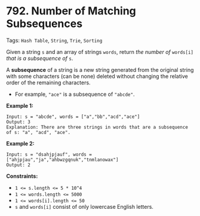 # 792. Number of Matching Subsequences

Tags: `Hash Table`, `String`, `Trie`, `Sorting`

Given a string `s` and an array of strings `words`, return _the number of_ `words[i]` _that is a subsequence of_ `s`.

A **subsequence** of a string is a new string generated from the original string with some characters (can be none) deleted without changing the relative order of the remaining characters.

*   For example, `"ace"` is a subsequence of `"abcde"`.

**Example 1:**

```
Input: s = "abcde", words = ["a","bb","acd","ace"]
Output: 3
Explanation: There are three strings in words that are a subsequence of s: "a", "acd", "ace".
```

**Example 2:**

```
Input: s = "dsahjpjauf", words = ["ahjpjau","ja","ahbwzgqnuk","tnmlanowax"]
Output: 2
```

**Constraints:**

*   `1 <= s.length <= 5 * 10^4`
*   `1 <= words.length <= 5000`
*   `1 <= words[i].length <= 50`
*   `s` and `words[i]` consist of only lowercase English letters.